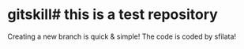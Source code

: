 # gitskill# this is a test repository
Creating a new branch is quick & simple!
The code is coded by sfilata!
